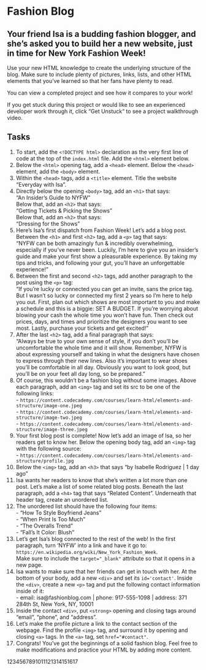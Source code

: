 <!DOCTYPE html>
<html lang="en">
  <head>
    <title>WEB DEVELOPMENT FOUNDATIONS</title>
  </head>
  <body>
    <h1>Fashion Blog</h1>
    <h2>Your friend Isa is a budding fashion blogger, and she’s asked you to build her a new website, just in time for New York Fashion Week!</h2>
    <p>Use your new HTML knowledge to create the underlying structure of the blog. Make sure to include plenty of pictures, links, lists, and other HTML elements that you’ve learned so that her fans have plenty to read.</p>
    <p>You can view a completed project and see how it compares to your work!</p>
    <p>If you get stuck during this project or would like to see an experienced developer work through it, click “Get Unstuck“ to see a project walkthrough video.</p>
    <h2>Tasks</h2>
    <ol>
      <li>
        To start, add the <code>&lt;!DOCTYPE html&gt;</code> declaration as the very first line of code at the top of the <code>index.html</code> file. Add the <code>&lt;html&gt;</code> element below.
      </li>
      <li>
        Below the <code>&lt;html&gt;</code> opening tag, add a <code>&lt;head&gt;</code> element. Below the <code>&lt;head&gt;</code> element, add the <code>&lt;body&gt;</code> element.
      </li>
      <li>
        Within the <code>&lt;head&gt;</code> tags, add a <code>&lt;title&gt;</code> element. Title the website “Everyday with Isa”.
      </li>
      <li>
        Directly below the opening <code>&lt;body&gt;</code> tag, add an <code>&lt;h1&gt;</code> that says:<br>
        “An Insider’s Guide to NYFW”<br>
        Below that, add an <code>&lt;h2&gt;</code> that says:<br>
        “Getting Tickets &amp; Picking the Shows”<br>
        Below that, add an <code>&lt;h2&gt;</code> that says:<br>
        “Dressing for the Shows”
      </li>
      <li>
        Here’s Isa’s first dispatch from Fashion Week! Let’s add a blog post. Between the <code>&lt;h1&gt;</code> and first <code>&lt;h2&gt;</code> tag, add a <code>&lt;p&gt;</code> tag that says:<br>
        “NYFW can be both amazingly fun &amp; incredibly overwhelming, especially if you’ve never been. Luckily, I’m here to give you an insider’s guide and make your first show a pleasurable experience. By taking my tips and tricks, and following your gut, you’ll have an unforgettable experience!”
      </li>
      <li>
        Between the first and second <code>&lt;h2&gt;</code> tags, add another paragraph to the post using the <code>&lt;p&gt;</code> tag:<br>
        “If you’re lucky or connected you can get an invite, sans the price tag. But I wasn’t so lucky or connected my first 2 years so I’m here to help you out. First, plan out which shows are most important to you and make a schedule and this is a biggie: SET A BUDGET. If you’re worrying about blowing your cash the whole time you won’t have fun. Then check out prices, days, and times and prioritize the designers you want to see most. Lastly, purchase your tickets and get excited!”
      </li>
      <li>
        After the last <code>&lt;h2&gt;</code> tag, add a final paragraph that says:<br>
        “Always be true to your own sense of style, if you don’t you’ll be uncomfortable the whole time and it will show. Remember, NYFW is about expressing yourself and taking in what the designers have chosen to express through their new lines. Also it’s important to wear shoes you’ll be comfortable in all day. Obviously you want to look good, but you’ll be on your feet all day long, so be prepared.”
      </li>
      <li>
        Of course, this wouldn’t be a fashion blog without some images. Above each paragraph, add an <code>&lt;img&gt;</code> tag and set its src to be one of the following links:<br>
        - <code>https://content.codecademy.com/courses/learn-html/elements-and-structure/image-one.jpeg</code><br>
        - <code>https://content.codecademy.com/courses/learn-html/elements-and-structure/image-two.jpeg</code><br>
        - <code>https://content.codecademy.com/courses/learn-html/elements-and-structure/image-three.jpeg</code>
      </li>
      <li>
        Your first blog post is complete! Now let’s add an image of Isa, so her readers get to know her. Below the opening body tag, add an <code>&lt;img&gt;</code> tag with the following source:<br>
        - <code>https://content.codecademy.com/courses/learn-html/elements-and-structure/profile.jpg</code>
      </li>
      <li>
        Below the <code>&lt;img&gt;</code> tag, add an <code>&lt;h3&gt;</code> that says “by Isabelle Rodriguez | 1 day ago”
      </li>
      <li>
        Isa wants her readers to know that she’s written a lot more than one post. Let’s make a list of some related blog posts. Beneath the last paragraph, add a <code>&lt;h4&gt;</code> tag that says “Related Content”. Underneath that header tag, create an unordered list.
      </li>
      <li>
        The unordered list should have the following four items:<br>
        - “How To Style Boyfriend Jeans”<br>
        - “When Print Is Too Much”<br>
        - “The Overalls Trend”<br>
        - “Fall’s It Color: Blush”
      </li>
      <li>
        Let’s get Isa’s blog connected to the rest of the web! In the first paragraph, turn ‘NYFW’ into a link and have it go to: <code>https://en.wikipedia.org/wiki/New_York_Fashion_Week</code>.<br>
        Make sure to include the <code>target="_blank"</code> attribute so that it opens in a new page.
      </li>
      <li>
        Isa wants to make sure that her friends can get in touch with her. At the bottom of your body, add a new <code>&lt;div&gt;</code> and set its <code>id='contact'</code>. Inside the <code>&lt;div&gt;</code>, create a new <code>&lt;p&gt;</code> tag and put the following contact information inside of it:<br>
        - email: isa@fashionblog.com | phone: 917-555-1098 | address: 371 284th St, New York, NY, 10001
      </li>
      <li>
        Inside the contact <code>&lt;div&gt;</code>, put <code>&lt;strong&gt;</code> opening and closing tags around “email”, “phone”, and “address”.
      </li>
      <li>
        Let’s make the profile picture a link to the contact section of the webpage. Find the profile <code>&lt;img&gt;</code> tag, and surround it by opening and closing <code>&lt;a&gt;</code> tags. In the <code>&lt;a&gt;</code> tag, set <code>href="#contact"</code>.
      </li>
      <li>
        Congrats! You’ve got the beginnings of a solid fashion blog. Feel free to make modifications and practice your HTML by adding more content.
      </li>
    </ol>
    <p>1234567891011121314151617</p>
  </body>
</html>
